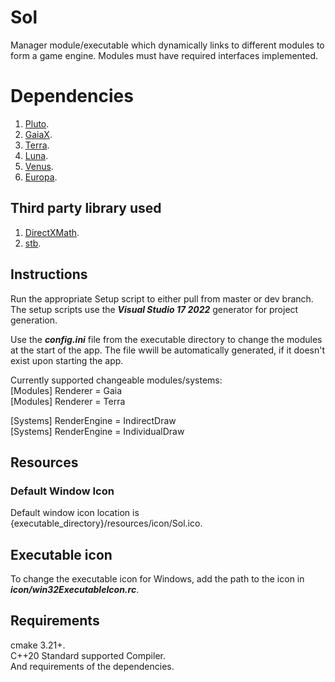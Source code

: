 # Sol
Manager module/executable which dynamically links to different modules to form a game engine. Modules must have required interfaces implemented.

# Dependencies
1. [Pluto](https://github.com/razerx100/Pluto).
2. [GaiaX](https://github.com/razerx100/GaiaX).
3. [Terra](https://github.com/razerx100/Terra).
4. [Luna](https://github.com/razerx100/Luna).
5. [Venus](https://github.com/razerx100/Venus).
6. [Europa](https://github.com/razerx100/Europa).

## Third party library used
1. [DirectXMath](https://github.com/microsoft/DirectXMath).
2. [stb](https://github.com/nothings/stb).

## Instructions
Run the appropriate Setup script to either pull from master or dev branch. The setup scripts use the ***Visual Studio 17 2022*** generator for project generation.

Use the ***config.ini*** file from the executable directory to change the modules at the start of the app. The file wwill be automatically generated, if it doesn't exist upon starting the app.

Currently supported changeable modules/systems:\
[Modules] Renderer = Gaia\
[Modules] Renderer = Terra

[Systems] RenderEngine = IndirectDraw\
[Systems] RenderEngine = IndividualDraw

## Resources
### Default Window Icon
Default window icon location is {executable_directory}/resources/icon/Sol.ico.

## Executable icon
To change the executable icon for Windows, add the path to the icon in ***icon/win32ExecutableIcon.rc***. 

## Requirements
cmake 3.21+.\
C++20 Standard supported Compiler.\
And requirements of the dependencies.
